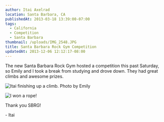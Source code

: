 ```yaml
---
author: Itai Axelrad
location: Santa Barbara, CA
publishedAt: 2013-03-18 13:39:00-07:00
tags:
  - California
  - Competition
  - Santa Barbara
thumbnail: /uploads/IMG_2548.JPG
title: Santa Barbara Rock Gym Competition
updatedAt: 2013-12-06 12:12:17-08:00
---
```


The new Santa Barbara Rock Gym hosted a competition this past Saturday, so Emily and I took a break from studying and drove down. They had great climbs and awesome prizes.

![Itai finishing up a climb. Photo by Emily](/uploads/IMG_2548.JPG)

![I won a rope!](/uploads/IMG_6544.JPG)

Thank you SBRG!

\- Itai
